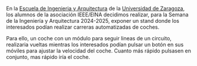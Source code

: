En la [Escuela de Ingenieria y Arquitectura](https://eina.unizar.es/) de la [Universidad de Zaragoza](https://www.unizar.es/), los alumnos de la asociación IEEE/EINA decidimos realizar, para la Semana de la Ingeniería y Arquitectura 2024-2025, exponer un stand donde los interesados podían realizar carreras automatizadas de coches.

Para ello, un coche con un módulo para seguir lineas de un circuito, realizaria vueltas mientras los interesados podían pulsar un botón en sus móviles para ajustar la velocidad del coche. Cuanto más rápido pulsasen en conjunto, mas rápido iría el coche.

